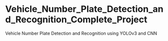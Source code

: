 # Vehicle_Number_Plate_Detection_and_Recognition_Complete_Project
Vehicle Number Plate Detection and Recognition using YOLOv3 and CNN
